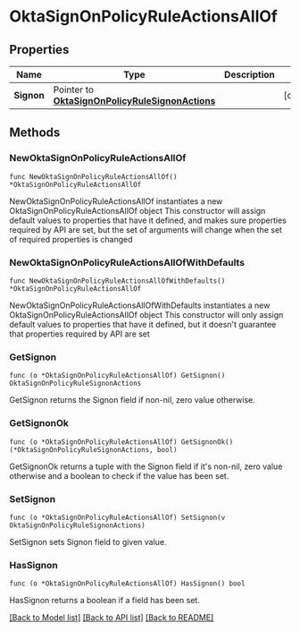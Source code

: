 # OktaSignOnPolicyRuleActionsAllOf

## Properties

Name | Type | Description | Notes
------------ | ------------- | ------------- | -------------
**Signon** | Pointer to [**OktaSignOnPolicyRuleSignonActions**](OktaSignOnPolicyRuleSignonActions.md) |  | [optional] 

## Methods

### NewOktaSignOnPolicyRuleActionsAllOf

`func NewOktaSignOnPolicyRuleActionsAllOf() *OktaSignOnPolicyRuleActionsAllOf`

NewOktaSignOnPolicyRuleActionsAllOf instantiates a new OktaSignOnPolicyRuleActionsAllOf object
This constructor will assign default values to properties that have it defined,
and makes sure properties required by API are set, but the set of arguments
will change when the set of required properties is changed

### NewOktaSignOnPolicyRuleActionsAllOfWithDefaults

`func NewOktaSignOnPolicyRuleActionsAllOfWithDefaults() *OktaSignOnPolicyRuleActionsAllOf`

NewOktaSignOnPolicyRuleActionsAllOfWithDefaults instantiates a new OktaSignOnPolicyRuleActionsAllOf object
This constructor will only assign default values to properties that have it defined,
but it doesn't guarantee that properties required by API are set

### GetSignon

`func (o *OktaSignOnPolicyRuleActionsAllOf) GetSignon() OktaSignOnPolicyRuleSignonActions`

GetSignon returns the Signon field if non-nil, zero value otherwise.

### GetSignonOk

`func (o *OktaSignOnPolicyRuleActionsAllOf) GetSignonOk() (*OktaSignOnPolicyRuleSignonActions, bool)`

GetSignonOk returns a tuple with the Signon field if it's non-nil, zero value otherwise
and a boolean to check if the value has been set.

### SetSignon

`func (o *OktaSignOnPolicyRuleActionsAllOf) SetSignon(v OktaSignOnPolicyRuleSignonActions)`

SetSignon sets Signon field to given value.

### HasSignon

`func (o *OktaSignOnPolicyRuleActionsAllOf) HasSignon() bool`

HasSignon returns a boolean if a field has been set.


[[Back to Model list]](../README.md#documentation-for-models) [[Back to API list]](../README.md#documentation-for-api-endpoints) [[Back to README]](../README.md)


